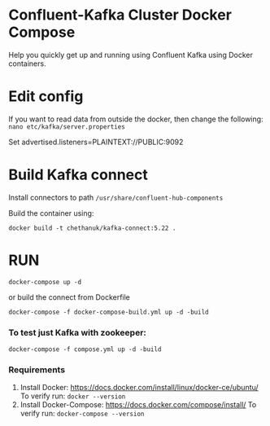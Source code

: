 # Confluent-Kafka Cluster Docker Compose

Help you quickly get up and running using Confluent Kafka using Docker containers.

# Edit config

If you want to read data from outside the docker, then change the following:
`nano etc/kafka/server.properties`

Set advertised.listeners=PLAINTEXT://PUBLIC:9092

# Build Kafka connect 

Install connectors to path `/usr/share/confluent-hub-components`

Build the container using:
```
docker build -t chethanuk/kafka-connect:5.22 .
```

# RUN

```
docker-compose up -d
```
or build the connect from Dockerfile
```
docker-compose -f docker-compose-build.yml up -d -build
```

### To test just Kafka with zookeeper:
`docker-compose -f compose.yml up -d -build`


### Requirements

1. Install Docker: https://docs.docker.com/install/linux/docker-ce/ubuntu/
    To verify run: `docker --version`
2. Install Docker-Compose: https://docs.docker.com/compose/install/ 
    To verify run: `docker-compose --version`